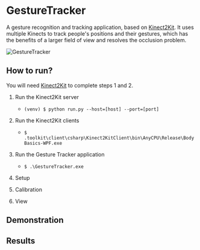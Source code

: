# GestureTracker
A gesture recognition and tracking application, based on [Kinect2Kit](https://github.com/cjw-charleswu/Kinect2Kit). It uses multiple Kinects to track people's positions and their gestures, which has the benefits of a larger field of view and resolves the occlusion problem.

![GestureTracker](https://raw.github.com/cjw-charleswu/GestureTracker/master/Images/update.png)

## How to run?

You will need [Kinect2Kit](https://github.com/cjw-charleswu/Kinect2Kit) to complete steps 1 and 2.

1. Run the Kinect2Kit server

    - `(venv) $ python run.py --host=[host] --port=[port]`

2. Run the Kinect2Kit clients
    
    - `$ .toolkit\client\csharp\Kinect2KitClient\bin\AnyCPU\Release\BodyBasics-WPF.exe`

3. Run the Gesture Tracker application

    - `$ .\GestureTracker.exe`

3. Setup

4. Calibration

5. View

## Demonstration

## Results

